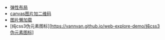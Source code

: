 [base_url]:https://vannvan.github.io/web-explore-demo/

- [弹性布局](https://vannvan.github.io/web-explore-demo/弹性布局/)
- [canvas图片加二维码](https://vannvan.github.io/web-explore-demo/canvas图片加二维码)
- [图片懒加载](https://vannvan.github.io/web-explore-demo/图片懒加载)
- [纯css3伪元素图标][https://vannvan.github.io/web-explore-demo/纯css3伪元素图标]

